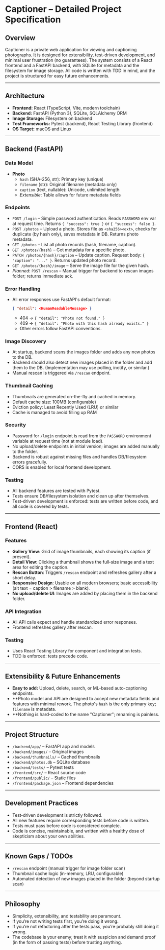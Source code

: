 # Captioner – Detailed Project Specification

## Overview
Captioner is a private web application for viewing and captioning photographs. It is designed for extensibility, test-driven development, and minimal user frustration (no guarantees). The system consists of a React frontend and a FastAPI backend, with SQLite for metadata and the filesystem for image storage. All code is written with TDD in mind, and the project is structured for easy future enhancements.

---

## Architecture
- **Frontend:** React (TypeScript, Vite, modern toolchain)
- **Backend:** FastAPI (Python 3), SQLite, SQLAlchemy ORM
- **Image Storage:** Filesystem on backend
- **Test Frameworks:** Pytest (backend), React Testing Library (frontend)
- **OS Target:** macOS and Linux

---

## Backend (FastAPI)

### Data Model
- **Photo**
  - `hash` (SHA-256, str): Primary key (unique)
  - `filename` (str): Original filename (metadata only)
  - `caption` (text, nullable): Unicode, unlimited length
  - *Extensible*: Table allows for future metadata fields

### Endpoints
- `POST /login` – Simple password authentication. Reads `PASSWORD` env var at request time. Returns `{ "success": true }` or `{ "success": false }`.
- `POST /photos` – Upload a photo. Stores file as `<sha256><ext>`, checks for duplicate (by hash only), saves metadata in DB. Returns photo metadata.
- `GET /photos` – List all photo records (hash, filename, caption).
- `GET /photos/{hash}` – Get metadata for a specific photo.
- `PATCH /photos/{hash}/caption` – Update caption. Request body: `{ "caption": "..." }`. Returns updated photo record.
- `GET /photos/{hash}/image` – Serve the image file for the given hash.
- *Planned*: `POST /rescan` – Manual trigger for backend to rescan images folder; returns immediate ack.

### Error Handling
- All error responses use FastAPI's default format:
  ```json
  { "detail": <HumanReadableMessage> }
  ```
  - 404 → `{ "detail": "Photo not found." }`
  - 409 → `{ "detail": "Photo with this hash already exists." }`
  - Other errors follow FastAPI conventions.

### Image Discovery
- At startup, backend scans the images folder and adds any new photos to the DB.
- Backend should also detect new images placed in the folder and add them to the DB. (Implementation may use polling, inotify, or similar.)
- Manual rescan is triggered via `/rescan` endpoint.

### Thumbnail Caching
- Thumbnails are generated on-the-fly and cached in memory.
- Default cache size: 100MB (configurable)
- Eviction policy: Least Recently Used (LRU) or similar
- Cache is managed to avoid filling up RAM

### Security
- Password for `/login` endpoint is read from the `PASSWORD` environment variable at request time (not at module load).
- No upload/delete endpoints in initial version; images are added manually to the folder.
- Backend is robust against missing files and handles DB/filesystem errors gracefully.
- CORS is enabled for local frontend development.

### Testing
- All backend features are tested with Pytest.
- Tests ensure DB/filesystem isolation and clean up after themselves.
- Test-driven development is enforced: tests are written before code, and all code is covered by tests.

---

## Frontend (React)

### Features
- **Gallery View**: Grid of image thumbnails, each showing its caption (if present).
- **Detail View**: Clicking a thumbnail shows the full-size image and a text area for editing the caption.
- **Rescan Button**: Triggers `/rescan` endpoint and refreshes gallery after a short delay.
- **Responsive Design**: Usable on all modern browsers; basic accessibility (alt text = caption > filename > blank).
- **No upload/delete UI**: Images are added by placing them in the backend folder.

### API Integration
- All API calls expect and handle standardized error responses.
- Frontend refreshes gallery after rescan.

### Testing
- Uses React Testing Library for component and integration tests.
- TDD is enforced: tests precede code.

---

## Extensibility & Future Enhancements
- **Easy to add:** Upload, delete, search, or ML-based auto-captioning endpoints.
- **Photo model and API are designed to accept new metadata fields and features with minimal rework. The photo's `hash` is the only primary key; `filename` is metadata.
- **Nothing is hard-coded to the name "Captioner"; renaming is painless.

---

## Project Structure
- `/backend/app/` – FastAPI app and models
- `/backend/images/` – Original images
- `/backend/thumbnails/` – Cached thumbnails
- `/backend/photos.db` – SQLite database
- `/backend/tests/` – Pytest tests
- `/frontend/src/` – React source code
- `/frontend/public/` – Static files
- `/frontend/package.json` – Frontend dependencies

---

## Development Practices
- Test-driven development is strictly followed.
- All new features require corresponding tests before code is written.
- Tests must pass before code is considered complete.
- Code is concise, maintainable, and written with a healthy dose of skepticism about your own abilities.

---

## Known Gaps / TODOs
- `/rescan` endpoint (manual trigger for image folder scan)
- Thumbnail cache logic (in-memory, LRU, configurable)
- Automated detection of new images placed in the folder (beyond startup scan)

---

## Philosophy
- Simplicity, extensibility, and testability are paramount.
- If you’re not writing tests first, you’re doing it wrong.
- If you’re not refactoring after the tests pass, you’re probably still doing it wrong.
- The codebase is your enemy; treat it with suspicion and demand proof (in the form of passing tests) before trusting anything.
